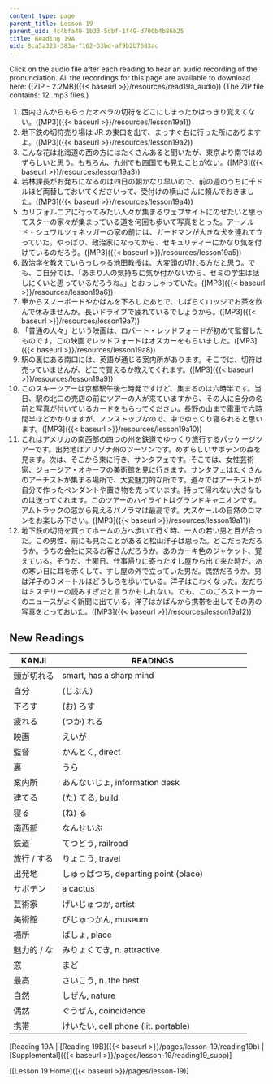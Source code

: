 ```yaml
---
content_type: page
parent_title: Lesson 19
parent_uid: 4c4bfa40-1b33-5dbf-1f49-d700b4b86b25
title: Reading 19A
uid: 8ca5a323-383a-f162-33bd-af9b2b7683ac
---
```


Click on the audio file after each reading to hear an audio recording of the pronunciation. All the recordings for this page are available to download here: ([ZIP - 2.2MB]({{< baseurl >}}/resources/read19a_audio)) (The ZIP file contains: 12 .mp3 files.)

1.  西内さんからもらったオペラの切符をどこにしまったかはっきり覚えてない。([MP3]({{< baseurl >}}/resources/lesson19a1))
2.  地下鉄の切符売り場は JR の東口を出て、まっすぐ右に行った所にありますよ。([MP3]({{< baseurl >}}/resources/lesson19a2))
3.  こんな花は北海道の西の方にはたくさんあると聞いたが、東京より南ではめずらしいと思う。もちろん、九州でも四国でも見たことがない。([MP3]({{< baseurl >}}/resources/lesson19a3))
4.  若林課長がお発ちになるのは四日の朝かなり早いので、前の週のうちに千ドルほど両替しておいてくださいって、受付けの横山さんに頼んでおきました。([MP3]({{< baseurl >}}/resources/lesson19a4))
5.  カリフォルニアに行ってみたい人々が集まるウェブサイトにのせたいと思ってスターの家々が集まっている道を何回も歩いて写真をとった。アーノルド・シュワルツェネッガーの家の前には、ガードマンが大きな犬を連れて立っていた。やっぱり、政治家になってから、セキュリティーにかなり気を付けているのだろう。([MP3]({{< baseurl >}}/resources/lesson19a5))
6.  政治学を教えていらっしゃる池田教授は、大変頭の切れる方だと思う。でも、ご自分では、「あまり人の気持ちに気が付かないから、ゼミの学生は話しにくいと思っているだろうね。」とおっしゃっていた。([MP3]({{< baseurl >}}/resources/lesson19a6))
7.  車からスノーボードやかばんを下ろしたあとで、しばらくロッジでお茶を飲んで休みませんか。長いドライブで疲れているでしょうから。([MP3]({{< baseurl >}}/resources/lesson19a7))
8.  「普通の人々」という映画は、ロバート・レッドフォードが初めて監督したものです。この映画でレッドフォードはオスカーをもらいました。([MP3]({{< baseurl >}}/resources/lesson19a8))
9.  駅の裏にある南口には、英語が通じる案内所があります。そこでは、切符は売っていませんが、どこで買えるか教えてくれます。([MP3]({{< baseurl >}}/resources/lesson19a9))
10.  このスキーツアーは京都駅午後七時発ですけど、集まるのは六時半です。当日、駅の北口の売店の前にツアーの人が来ていますから、その人に自分の名前と写真が付いているカードをもらってください。長野の山まで電車で六時間半ほどかかりますが、ノンストップなので、中でゆっくり寝られると思います。([MP3]({{< baseurl >}}/resources/lesson19a10))
11.  これはアメリカの南西部の四つの州を鉄道でゆっくり旅行するパッケージツアーです。出発地はアリゾナ州のツーソンです。めずらしいサボテンの森を見ます。次は、そこから東に行き、サンタフェです。そこでは、女性芸術家、ジョージア・オキーフの美術館を見に行きます。サンタフェはたくさんのアーチストが集まる場所で、大変魅力的な所です。道々ではアーチストが自分で作ったペンダントや置き物を売っています。持って帰れない大きなものは送ってくれます。このツアーのハイライトはグランドキャニオンです。アムトラックの窓から見えるパノラマは最高です。大スケールの自然のロマンをお楽しみ下さい。([MP3]({{< baseurl >}}/resources/lesson19a11))
12.  地下鉄の切符を買ってホームの方へ歩いて行く時、一人の若い男と目が合った。この男性、前にも見たことがあると松山洋子は思った。どこだっただろうか。うちの会社に来るお客さんだろうか。あのカーキ色のジャケット、覚えている。そうだ、土曜日、仕事帰りに寄ったすし屋から出て来た時だ。あの寒い日に耳を赤くして、すし屋の外で立っていた男だ。偶然だろうか。男は洋子の３メートルほどうしろを歩いている。洋子はこわくなった。友だちはミステリーの読みすぎだと言うかもしれない。でも、このごろストーカーのニュースがよく新聞に出ている。洋子はかばんから携帯を出してその男の写真をとっておいた。([MP3]({{< baseurl >}}/resources/lesson19a12))

New Readings
------------

| KANJI | READINGS |
| --- | --- |
| 頭が切れる | smart, has a sharp mind |
| 自分 | (じぶん) |
| 下ろす | (お) ろす |
| 疲れる | (つか) れる |
| 映画 | えいが |
| 監督 | かんとく, direct |
| 裏 | うら |
| 案内所 | あんないじょ, information desk |
| 建てる | (た) てる, build |
| 寝る | (ね) る |
| 南西部 | なんせいぶ |
| 鉄道 | てつどう, railroad |
| 旅行 / する | りょこう, travel |
| 出発地 | しゅっぱつち, departing point (place) |
| サボテン | a cactus |
| 芸術家 | げいじゅつか, artist |
| 美術館 | びじゅつかん, museum |
| 場所 | ばしょ, place |
| 魅力的 / な | みりょくてき, n. attractive |
| 窓 | まど　　　　　 　　　　　　　　　　　　　　　 |
| 最高 | さいこう, n. the best |
| 自然 | しぜん, nature |
| 偶然 | ぐうぜん, coincidence |
| 携帯 | けいたい, cell phone (lit. portable) 

\[Reading 19A | [Reading 19B]({{< baseurl >}}/pages/lesson-19/reading19b) | [Supplemental]({{< baseurl >}}/pages/lesson-19/reading19_supp)\]

\[[Lesson 19 Home]({{< baseurl >}}/pages/lesson-19)\]